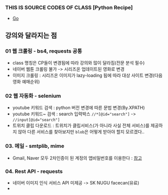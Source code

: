 ### THIS IS SOURCE CODES OF CLASS [Python Recipe]
 - [Go](https://www.inflearn.com/course/%ED%8C%8C%EC%9D%B4%EC%8D%AC-%EB%A0%88%EC%8B%9C%ED%94%BC-%ED%99%9C%EC%9A%A9/dashboard)

## 강의와 달라지는 점
### 01 웹 크롤링 - bs4, requests 공통 
 - class 명칭은 CP들이 변경됨에 따라 강의와 많이 달라짐(전문 분석 필수)
 - 네이버 웹툰 크롤링 불가 -> 시리즈온 업데이트된 영화로 변경 
 - 이미지 크롤링 : 시리즈온 이미지가 lazy-loading 됨에 따라 대상 사이트 변경(다음 영화 예매순위)
### 02 웹 자동화 - selenium
 - youtube 키워드 검색 : python 버전 변경에 따른 문법 변경(By.XPATH)
 - youtube 키워드~ 검색 : search 입력박스 ```//*[@id="search"]``` -> ```//input[@id="search"]```
 - 트위치 클립 다운로드 : 트위치가 클립서비스(가 아니라 사실 전체 서비스)를 제공하지 않아 다른 서비스를 찾아보지만 ```blob```은 어떻게 받아야 할지 모르겠다..

### 03. 메일 - smtplib, mime
 - Gmail, Naver 모두 2차인증이 된 계정의 앱비밀번호를 이용한다 : [참고](https://coding-kindergarten.tistory.com/204)

### 04. Rest API - requests
 - 네이버 이미지 인식 서비스 API 미제공 -> SK NUGU facecan(유료)
 - 

